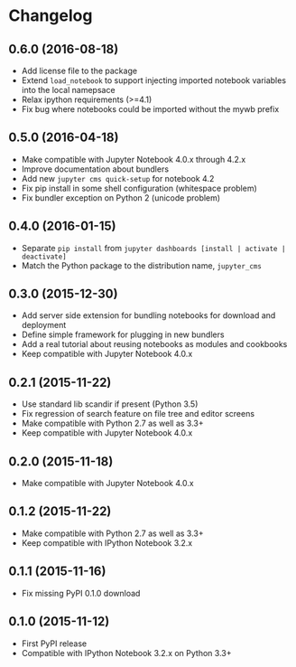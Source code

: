 # Changelog

## 0.6.0 (2016-08-18)

* Add license file to the package
* Extend `load_notebook` to support injecting imported notebook variables into the local namepsace
* Relax ipython requirements (>=4.1)
* Fix bug where notebooks could be imported without the mywb prefix

## 0.5.0 (2016-04-18)

* Make compatible with Jupyter Notebook 4.0.x through 4.2.x
* Improve documentation about bundlers
* Add new `jupyter cms quick-setup` for notebook 4.2
* Fix pip install in some shell configuration (whitespace problem)
* Fix bundler exception on Python 2 (unicode problem)

## 0.4.0 (2016-01-15)

* Separate `pip install` from `jupyter dashboards [install | activate | deactivate]`
* Match the Python package to the distribution name, `jupyter_cms`

## 0.3.0 (2015-12-30)

* Add server side extension for bundling notebooks for download and deployment
* Define simple framework for plugging in new bundlers
* Add a real tutorial about reusing notebooks as modules and cookbooks
* Keep compatible with Jupyter Notebook 4.0.x

## 0.2.1 (2015-11-22)

* Use standard lib scandir if present (Python 3.5)
* Fix regression of search feature on file tree and editor screens
* Make compatible with Python 2.7 as well as 3.3+
* Keep compatible with Jupyter Notebook 4.0.x

## 0.2.0 (2015-11-18)

* Make compatible with Jupyter Notebook 4.0.x

## 0.1.2 (2015-11-22)

* Make compatible with Python 2.7 as well as 3.3+
* Keep compatible with IPython Notebook 3.2.x

## 0.1.1 (2015-11-16)

* Fix missing PyPI 0.1.0 download

## 0.1.0 (2015-11-12)

* First PyPI release
* Compatible with IPython Notebook 3.2.x on Python 3.3+
